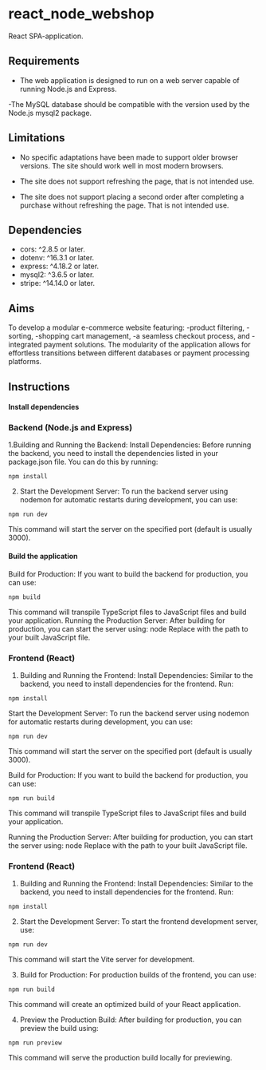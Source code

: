 # react_node_webshop
 React SPA-application.

## Requirements
- The web application is designed to run on a web server capable of running Node.js and Express.

-The MySQL database should be compatible with the version used by the Node.js mysql2 package.

## Limitations
- No specific adaptations have been made to support older browser versions. The site should work well in most modern browsers.

- The site does not support refreshing the page, that is not intended use. 

- The site does not support placing a second order after completing a purchase without refreshing the page. That is not intended use. 

## Dependencies
- cors: ^2.8.5 or later.
- dotenv: ^16.3.1 or later.
- express: ^4.18.2 or later.
- mysql2: ^3.6.5 or later.
- stripe: ^14.14.0 or later.

## Aims 
To develop a modular e-commerce website featuring: 
-product filtering, 
-sorting, 
-shopping cart management, 
-a seamless checkout process, and 
-integrated payment solutions. 
The modularity of the application allows for effortless transitions between different databases or payment processing platforms.

## Instructions
#### Install dependencies

### Backend (Node.js and Express)
1.Building and Running the Backend:
Install Dependencies: Before running the backend, you need to install the dependencies listed in your package.json file. You can do this by running:

```
npm install
```
2. Start the Development Server: To run the backend server using nodemon for automatic restarts during development, you can use:
```
npm run dev
```
This command will start the server on the specified port (default is usually 3000).


#### Build the application
Build for Production: If you want to build the backend for production, you can use:
```
npm build
```
This command will transpile TypeScript files to JavaScript files and build your application.
Running the Production Server: After building for production, you can start the server using:
node <path-to-built-file>
Replace <path-to-built-file> with the path to your built JavaScript file.
####

### Frontend (React)
1. Building and Running the Frontend:
Install Dependencies: Similar to the backend, you need to install dependencies for the frontend. Run:
```
npm install
```
Start the Development Server: To run the backend server using nodemon for automatic restarts during development, you can use:

```
npm run dev
```
This command will start the server on the specified port (default is usually 3000).

Build for Production: If you want to build the backend for production, you can use:

```
npm run build
```
This command will transpile TypeScript files to JavaScript files and build your application.

Running the Production Server: After building for production, you can start the server using:
node <path-to-built-file>
Replace <path-to-built-file> with the path to your built JavaScript file.

### Frontend (React)
1. Building and Running the Frontend:
Install Dependencies: Similar to the backend, you need to install dependencies for the frontend. Run:
```
npm install
```
2. Start the Development Server: To start the frontend development server, use:
```
npm run dev
```
This command will start the Vite server for development.

3. Build for Production: For production builds of the frontend, you can use:
```
npm run build
```
This command will create an optimized build of your React application.

4. Preview the Production Build: After building for production, you can preview the build using:
```
npm run preview
```
This command will serve the production build locally for previewing.